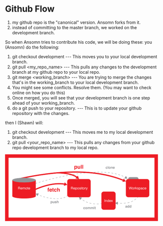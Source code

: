 # Github Flow
1. my github repo is the "canonical" version. Ansomn forks from it. 
2. instead of committing to the master branch, we worked on the development branch.

So when Ansomn tries to contribute his code, we will be doing these:
you (Ansomn) do the following:
1. git checkout development   ---   This moves you to your local development branch.
2. git pull <my_repo_name>   ---   This pulls any changes to the development branch at my github repo to your local repo.
3. git merge <working_branch>   ---   You are trying to merge the changes that's in the working_branch to your local development branch.
4. You might see some conflicts. Resolve them.  (You may want to check online on how you do this)
5. Once merged, you will see that your development branch is one step ahead of your working_branch.
6. do a git push to your repository.   ---   This is to update your github repository with the changes. 

then I (Shawn) will:
1. git checkout development   ---   This moves me to my local development branch.
2. git pull <your_repo_name>   ---   This pulls any changes from your github repo development branch to my local repo. 


<!-- $ cd PROJECT_NAME
$ git remote add upstream https://github.com/ORIGINAL_OWNER/ORIGINAL_REPOSITORY.git
$ git fetch upstream

# then: (like "git pull" which is fetch + merge)
$ git merge upstream/master master

# or, better, replay your local work on top of the fetched branch
# like a "git pull --rebase"
$ git rebase upstream/master -->
![github flow](images/github.png)
